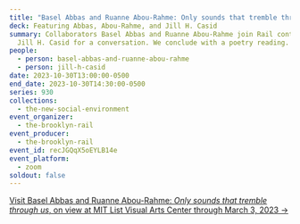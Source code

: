 ```yaml
---
title: "Basel Abbas and Ruanne Abou-Rahme: Only sounds that tremble through us"
deck: Featuring Abbas, Abou-Rahme, and Jill H. Casid
summary: Collaborators Basel Abbas and Ruanne Abou-Rahme join Rail contributor
  Jill H. Casid for a conversation. We conclude with a poetry reading.
people:
  - person: basel-abbas-and-ruanne-abou-rahme
  - person: jill-h-casid
date: 2023-10-30T13:00:00-0500
end_date: 2023-10-30T14:30:00-0500
series: 930
collections:
  - the-new-social-environment
event_organizer:
  - the-brooklyn-rail
event_producer:
  - the-brooklyn-rail
event_id: recJGQqX5oEYLB14e
event_platform:
  - zoom
soldout: false
---
```

[V﻿isit Basel Abbas and Ruanne Abou-Rahme: *Only sounds that tremble through us*, on view at MIT List Visual Arts Center through March 3, 2023 →](https://listart.mit.edu/exhibitions/basel-abbas-ruanne-abou-rahme-only-sounds-tremble-through-us)